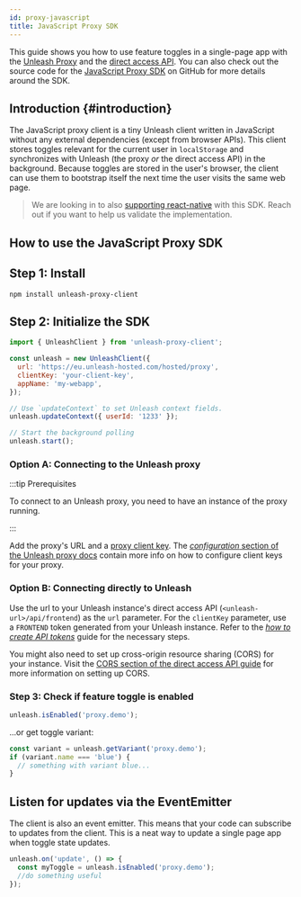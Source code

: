 ```yaml
---
id: proxy-javascript
title: JavaScript Proxy SDK
---
```


This guide shows you how to use feature toggles in a single-page app with the [Unleash Proxy](/sdks/unleash-proxy) and the [direct access API](../reference/frontend-api). You can also check out the source code for the [JavaScript Proxy SDK](https://github.com/unleash/unleash-proxy-client-js) on GitHub for more details around the SDK.

## Introduction {#introduction}

The JavaScript proxy client is a tiny Unleash client written in JavaScript without any external dependencies (except from browser APIs). This client stores toggles relevant for the current user in `localStorage` and synchronizes with Unleash (the proxy _or_ the direct access API) in the background. Because toggles are stored in the user's browser, the client can use them to bootstrap itself the next time the user visits the same web page.

> We are looking in to also [supporting react-native](https://github.com/Unleash/unleash/issues/785) with this SDK. Reach out if you want to help us validate the implementation.

## How to use the JavaScript Proxy SDK

## Step 1: Install

```shell npm2yarn
npm install unleash-proxy-client
```

## Step 2: Initialize the SDK

```js
import { UnleashClient } from 'unleash-proxy-client';

const unleash = new UnleashClient({
  url: 'https://eu.unleash-hosted.com/hosted/proxy',
  clientKey: 'your-client-key',
  appName: 'my-webapp',
});

// Use `updateContext` to set Unleash context fields.
unleash.updateContext({ userId: '1233' });

// Start the background polling
unleash.start();
```

### Option A: Connecting to the Unleash proxy

:::tip Prerequisites

To connect to an Unleash proxy, you need to have an instance of the proxy running.

:::

Add the proxy's URL and a [proxy client key](../reference/api-tokens-and-client-keys.mdx#proxy-client-keys). The [_configuration_ section of the Unleash proxy docs](unleash-proxy.md#configuration-variables) contain more info on how to configure client keys for your proxy.

### Option B: Connecting directly to Unleash

Use the url to your Unleash instance's direct access API (`<unleash-url>/api/frontend`) as the `url` parameter. For the `clientKey` parameter, use a `FRONTEND` token generated from your Unleash instance. Refer to the [_how to create API tokens_](/user_guide/api-token) guide for the necessary steps.

You might also need to set up cross-origin resource sharing (CORS) for your instance. Visit the [CORS section of the direct access API guide](../reference/frontend-api.mdx#cors) for more information on setting up CORS.

### Step 3: Check if feature toggle is enabled

```js
unleash.isEnabled('proxy.demo');
```

...or get toggle variant:

```js
const variant = unleash.getVariant('proxy.demo');
if (variant.name === 'blue') {
  // something with variant blue...
}
```

## Listen for updates via the EventEmitter

The client is also an event emitter. This means that your code can subscribe to updates from the client. This is a neat way to update a single page app when toggle state updates.

```js
unleash.on('update', () => {
  const myToggle = unleash.isEnabled('proxy.demo');
  //do something useful
});
```
